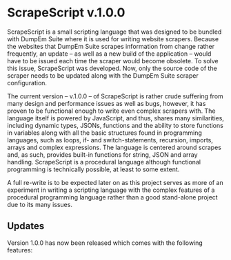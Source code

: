 # ScrapeScript v.1.0.0

ScrapeScript is a small scripting language that was designed to be bundled with DumpEm Suite where it is used for writing
website scrapers. Because the websites that DumpEm Suite scrapes information from change rather frequently, an update – as 
well as a new build of the application – would have to be issued each time the scraper would become obsolete. To solve this
issue, ScrapeScript was developed. Now, only the source code of the scraper needs to be updated along with the DumpEm Suite
scraper configuration.

The current version – v.1.0.0 – of ScrapeScript is rather crude suffering from many design and performance issues as well as
bugs, however, it has proven to be functional enough to write even complex scrapers with. The language itself is powered by
JavaScript, and thus, shares many similarities, including dynamic types, JSONs, functions and the ability to store functions 
in variables along with all the basic structures found in programming languages, such as loops, if- and switch-statements, 
recursion, imports, arrays and complex expressions. The language is centered around scrapes and, as such, provides built-in
functions for string, JSON and array handling. ScrapeScript is a procedural language although functional programming is 
technically possible, at least to some extent.

A full re-write is to be expected later on as this project serves as more of an experiment in writing a scripting language
with the complex features of a procedural programming language rather than a good stand-alone project due to its many 
issues.

## Updates

Version 1.0.0 has now been released which comes with the following features:

